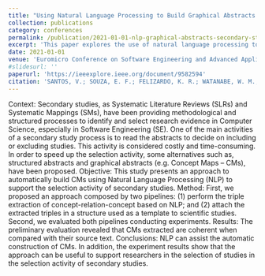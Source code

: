 ```yaml
---
title: "Using Natural Language Processing to Build Graphical Abstracts to Be Used in Studies Selection Activity in Secondary Studies"
collection: publications
category: conferences
permalink: /publication/2021-01-01-nlp-graphical-abstracts-secondary-studies
excerpt: 'This paper explores the use of natural language processing to create graphical abstracts for studies selection in secondary studies, presented at the Euromicro Conference on Software Engineering and Advanced Applications 2021.'
date: 2021-01-01
venue: 'Euromicro Conference on Software Engineering and Advanced Applications'
#slidesurl: ''
paperurl: 'https://ieeexplore.ieee.org/document/9582594'
citation: 'SANTOS, V.; SOUZA, E. F.; FELIZARDO, K. R.; WATANABE, W. M.; CANDIDO JUNIOR, A.; ALUISIO, S. M.; VIJAYKUMAR, N. L. (2021). "Using Natural Language Processing to Build Graphical Abstracts to Be Used in Studies Selection Activity in Secondary Studies." In: <i>Euromicro Conference on Software Engineering and Advanced Applications</i>, Palermo, Proceedings of Euromicro Conference on Software Engineering and Advanced Applications, 2021.'
---
```




Context: Secondary studies, as Systematic Literature Reviews (SLRs) and Systematic Mappings (SMs), have been providing methodological and structured processes to identify and select research evidence in Computer Science, especially in Software Engineering (SE). One of the main activities of a secondary study process is to read the abstracts to decide on including or excluding studies. This activity is considered costly and time-consuming. In order to speed up the selection activity, some alternatives such as, structured abstracts and graphical abstracts (e.g. Concept Maps – CMs), have been proposed. Objective: This study presents an approach to automatically build CMs using Natural Language Processing (NLP) to support the selection activity of secondary studies. Method: First, we proposed an approach composed by two pipelines: (1) perform the triple extraction of concept-relation-concept based on NLP; and (2) attach the extracted triples in a structure used as a template to scientific studies. Second, we evaluated both pipelines conducting experiments. Results: The preliminary evaluation revealed that CMs extracted are coherent when compared with their source text. Conclusions: NLP can assist the automatic construction of CMs. In addition, the experiment results show that the approach can be useful to support researchers in the selection of studies in the selection activity of secondary studies.
